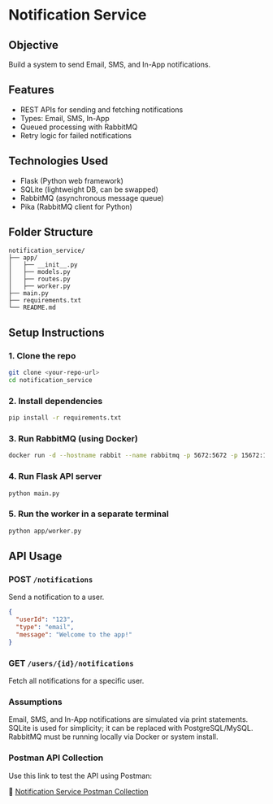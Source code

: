 # Notification Service

## Objective
Build a system to send Email, SMS, and In-App notifications.

## Features
- REST APIs for sending and fetching notifications
- Types: Email, SMS, In-App
- Queued processing with RabbitMQ
- Retry logic for failed notifications

## Technologies Used
- Flask (Python web framework)
- SQLite (lightweight DB, can be swapped)
- RabbitMQ (asynchronous message queue)
- Pika (RabbitMQ client for Python)

## Folder Structure
```
notification_service/
├── app/
│   ├── __init__.py
│   ├── models.py
│   ├── routes.py
│   ├── worker.py
├── main.py
├── requirements.txt
└── README.md
```

## Setup Instructions

### 1. Clone the repo
```bash
git clone <your-repo-url>
cd notification_service
```

### 2. Install dependencies
```bash
pip install -r requirements.txt
```

### 3. Run RabbitMQ (using Docker)
```bash
docker run -d --hostname rabbit --name rabbitmq -p 5672:5672 -p 15672:15672 rabbitmq:3-management
``` 

### 4. Run Flask API server
```bash
python main.py
```

### 5. Run the worker in a separate terminal
```bash
python app/worker.py
```

## API Usage

### POST `/notifications`
Send a notification to a user.
```json
{
  "userId": "123",
  "type": "email",
  "message": "Welcome to the app!"
}
```

### GET `/users/{id}/notifications`
Fetch all notifications for a specific user.

### Assumptions
Email, SMS, and In-App notifications are simulated via print statements.
SQLite is used for simplicity; it can be replaced with PostgreSQL/MySQL.
RabbitMQ must be running locally via Docker or system install.

###  Postman API Collection

Use this link to test the API using Postman:

🔗 [Notification Service Postman Collection](<https://www.postman.com/spaceflight-architect-61823832/notification-service/collection/qxeqlyy/new-collection?action=share&creator=43293695>)
